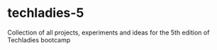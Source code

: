 # techladies-5
Collection of all projects, experiments and ideas for the 5th edition of Techladies bootcamp
